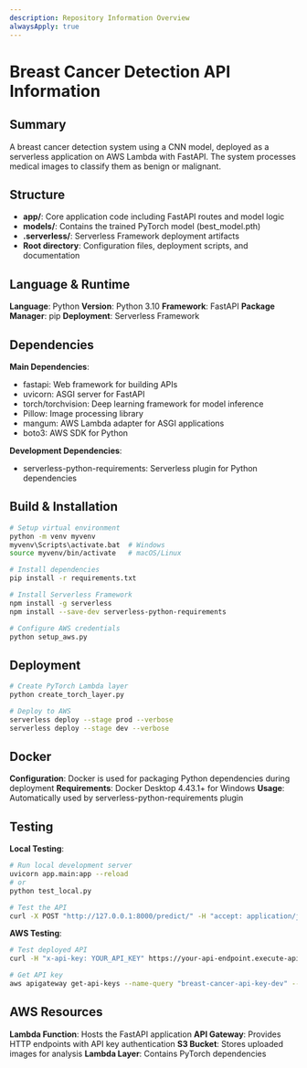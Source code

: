 ```yaml
---
description: Repository Information Overview
alwaysApply: true
---
```


# Breast Cancer Detection API Information

## Summary
A breast cancer detection system using a CNN model, deployed as a serverless application on AWS Lambda with FastAPI. The system processes medical images to classify them as benign or malignant.

## Structure
- **app/**: Core application code including FastAPI routes and model logic
- **models/**: Contains the trained PyTorch model (best_model.pth)
- **.serverless/**: Serverless Framework deployment artifacts
- **Root directory**: Configuration files, deployment scripts, and documentation

## Language & Runtime
**Language**: Python
**Version**: Python 3.10
**Framework**: FastAPI
**Package Manager**: pip
**Deployment**: Serverless Framework

## Dependencies
**Main Dependencies**:
- fastapi: Web framework for building APIs
- uvicorn: ASGI server for FastAPI
- torch/torchvision: Deep learning framework for model inference
- Pillow: Image processing library
- mangum: AWS Lambda adapter for ASGI applications
- boto3: AWS SDK for Python

**Development Dependencies**:
- serverless-python-requirements: Serverless plugin for Python dependencies

## Build & Installation
```bash
# Setup virtual environment
python -m venv myvenv
myvenv\Scripts\activate.bat  # Windows
source myvenv/bin/activate   # macOS/Linux

# Install dependencies
pip install -r requirements.txt

# Install Serverless Framework
npm install -g serverless
npm install --save-dev serverless-python-requirements

# Configure AWS credentials
python setup_aws.py
```

## Deployment
```bash
# Create PyTorch Lambda layer
python create_torch_layer.py

# Deploy to AWS
serverless deploy --stage prod --verbose
serverless deploy --stage dev --verbose
```

## Docker
**Configuration**: Docker is used for packaging Python dependencies during deployment
**Requirements**: Docker Desktop 4.43.1+ for Windows
**Usage**: Automatically used by serverless-python-requirements plugin

## Testing
**Local Testing**:
```bash
# Run local development server
uvicorn app.main:app --reload
# or
python test_local.py

# Test the API
curl -X POST "http://127.0.0.1:8000/predict/" -H "accept: application/json" -H "Content-Type: multipart/form-data" -F "file=@image_class1.png"
```

**AWS Testing**:
```bash
# Test deployed API
curl -H "x-api-key: YOUR_API_KEY" https://your-api-endpoint.execute-api.ap-southeast-2.amazonaws.com/dev/health

# Get API key
aws apigateway get-api-keys --name-query "breast-cancer-api-key-dev" --include-values
```

## AWS Resources
**Lambda Function**: Hosts the FastAPI application
**API Gateway**: Provides HTTP endpoints with API key authentication
**S3 Bucket**: Stores uploaded images for analysis
**Lambda Layer**: Contains PyTorch dependencies